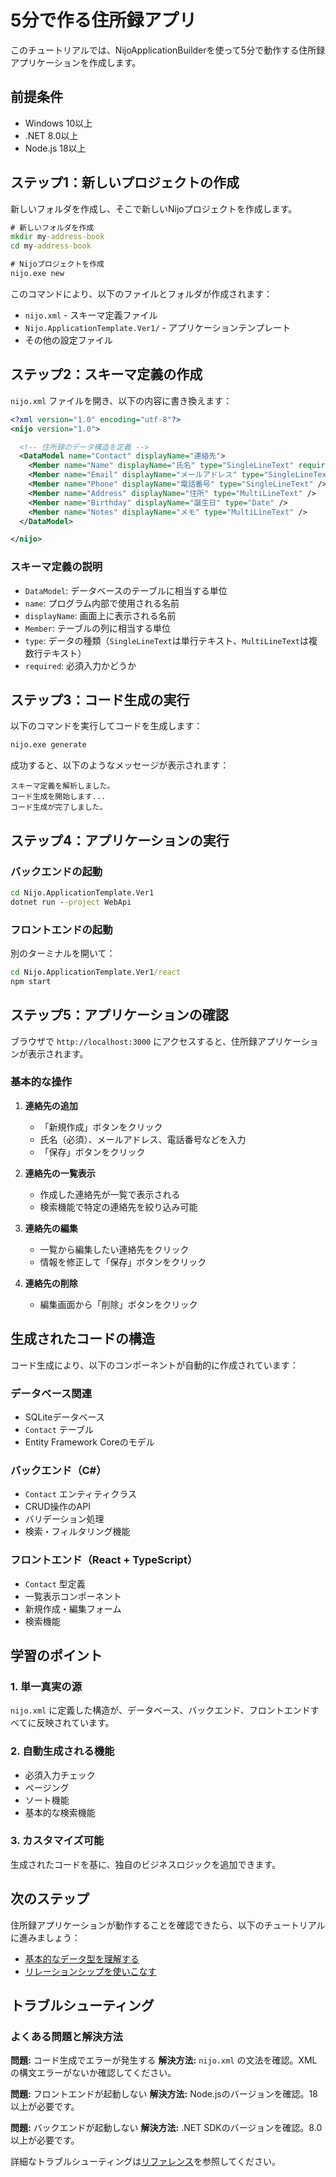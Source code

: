 # 5分で作る住所録アプリ

このチュートリアルでは、NijoApplicationBuilderを使って5分で動作する住所録アプリケーションを作成します。

## 前提条件

- Windows 10以上
- .NET 8.0以上
- Node.js 18以上

## ステップ1：新しいプロジェクトの作成

新しいフォルダを作成し、そこで新しいNijoプロジェクトを作成します。

```cmd
# 新しいフォルダを作成
mkdir my-address-book
cd my-address-book

# Nijoプロジェクトを作成
nijo.exe new
```

このコマンドにより、以下のファイルとフォルダが作成されます：

- `nijo.xml` - スキーマ定義ファイル
- `Nijo.ApplicationTemplate.Ver1/` - アプリケーションテンプレート
- その他の設定ファイル

## ステップ2：スキーマ定義の作成

`nijo.xml` ファイルを開き、以下の内容に書き換えます：

```xml
<?xml version="1.0" encoding="utf-8"?>
<nijo version="1.0">

  <!-- 住所録のデータ構造を定義 -->
  <DataModel name="Contact" displayName="連絡先">
    <Member name="Name" displayName="氏名" type="SingleLineText" required="true" />
    <Member name="Email" displayName="メールアドレス" type="SingleLineText" />
    <Member name="Phone" displayName="電話番号" type="SingleLineText" />
    <Member name="Address" displayName="住所" type="MultiLineText" />
    <Member name="Birthday" displayName="誕生日" type="Date" />
    <Member name="Notes" displayName="メモ" type="MultiLineText" />
  </DataModel>

</nijo>
```

### スキーマ定義の説明

- `DataModel`: データベースのテーブルに相当する単位
- `name`: プログラム内部で使用される名前
- `displayName`: 画面上に表示される名前
- `Member`: テーブルの列に相当する単位
- `type`: データの種類（`SingleLineText`は単行テキスト、`MultiLineText`は複数行テキスト）
- `required`: 必須入力かどうか

## ステップ3：コード生成の実行

以下のコマンドを実行してコードを生成します：

```cmd
nijo.exe generate
```

成功すると、以下のようなメッセージが表示されます：

```
スキーマ定義を解析しました。
コード生成を開始します...
コード生成が完了しました。
```

## ステップ4：アプリケーションの実行

### バックエンドの起動

```cmd
cd Nijo.ApplicationTemplate.Ver1
dotnet run --project WebApi
```

### フロントエンドの起動

別のターミナルを開いて：

```cmd
cd Nijo.ApplicationTemplate.Ver1/react
npm start
```

## ステップ5：アプリケーションの確認

ブラウザで `http://localhost:3000` にアクセスすると、住所録アプリケーションが表示されます。

### 基本的な操作

1. **連絡先の追加**
   - 「新規作成」ボタンをクリック
   - 氏名（必須）、メールアドレス、電話番号などを入力
   - 「保存」ボタンをクリック

2. **連絡先の一覧表示**
   - 作成した連絡先が一覧で表示される
   - 検索機能で特定の連絡先を絞り込み可能

3. **連絡先の編集**
   - 一覧から編集したい連絡先をクリック
   - 情報を修正して「保存」ボタンをクリック

4. **連絡先の削除**
   - 編集画面から「削除」ボタンをクリック

## 生成されたコードの構造

コード生成により、以下のコンポーネントが自動的に作成されています：

### データベース関連
- SQLiteデータベース
- `Contact` テーブル
- Entity Framework Coreのモデル

### バックエンド（C#）
- `Contact` エンティティクラス
- CRUD操作のAPI
- バリデーション処理
- 検索・フィルタリング機能

### フロントエンド（React + TypeScript）
- `Contact` 型定義
- 一覧表示コンポーネント
- 新規作成・編集フォーム
- 検索機能

## 学習のポイント

### 1. 単一真実の源
`nijo.xml` に定義した構造が、データベース、バックエンド、フロントエンドすべてに反映されています。

### 2. 自動生成される機能
- 必須入力チェック
- ページング
- ソート機能
- 基本的な検索機能

### 3. カスタマイズ可能
生成されたコードを基に、独自のビジネスロジックを追加できます。

## 次のステップ

住所録アプリケーションが動作することを確認できたら、以下のチュートリアルに進みましょう：

- [基本的なデータ型を理解する](./basic-data-types.md)
- [リレーションシップを使いこなす](./relationships.md)

## トラブルシューティング

### よくある問題と解決方法

**問題:** コード生成でエラーが発生する
**解決方法:** `nijo.xml` の文法を確認。XMLの構文エラーがないか確認してください。

**問題:** フロントエンドが起動しない
**解決方法:** Node.jsのバージョンを確認。18以上が必要です。

**問題:** バックエンドが起動しない
**解決方法:** .NET SDKのバージョンを確認。8.0以上が必要です。

詳細なトラブルシューティングは[リファレンス](../reference/troubleshooting.md)を参照してください。
